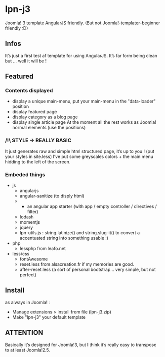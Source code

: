 # lpn-j3
Joomla! 3 template AngularJS friendly. (But not Joomla!-templater-beginner friendly :D)

## Infos
It’s just a first test af template for using AngularJS. It’s far form being clean but ... well it will be !

## Featured
### Contents displayed
 - display a unique main-menu, put your main-menu in the "data-loader" position
 - display featured page
 - display category as a blog page
 - display single article page
At the moment all the rest works as Joomla! normal elements (use the positions)

### /!\ STYLE → REALLY BASIC
It just generates raw and simple html structured page, it’s up to you ! (put your styles in site.less)
I’ve put some greyscales colors + the main menu hidding to the left of the screen.

### Embeded things
 - js
   - angularjs
   - angular-sanitize (to disply html)
   - + an angular app starter (with app / empty controller / directives / filter)
   - lodash
   - momentjs
   - jquery
   - lpn-utils.js : string.latinize() and string.slug-it() to convert a accentuated string into something usable :)
 - php
   - lessphp from leafo.net
 - less/css
   - fontAwesome
   - reset.less from alsacreation.fr if my memories are good.
   - after-reset.less (a sort of personal bootstrap... very simple, but not perfect)

## Install
as always in Joomla! :
 - Manage extensions > install from file (lpn-j3.zip)
 - Make "lpn-j3" your default template
 
## ATTENTION
Basically it’s designed for Joomla!3, but I think it’s really easy to transpose to at least Joomla!2.5.

